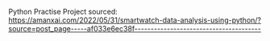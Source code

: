 Python Practise Project sourced: https://amanxai.com/2022/05/31/smartwatch-data-analysis-using-python/?source=post_page-----af033e6ec38f---------------------------------------
